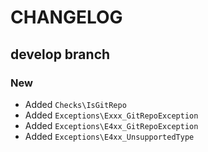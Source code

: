 # CHANGELOG

## develop branch

### New

* Added `Checks\IsGitRepo`
* Added `Exceptions\Exxx_GitRepoException`
* Added `Exceptions\E4xx_GitRepoException`
* Added `Exceptions\E4xx_UnsupportedType`
